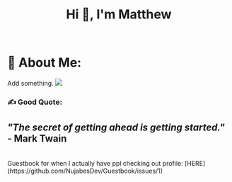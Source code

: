 <h1 align="center">Hi 👋, I'm Matthew</h1>
<br>

# 💫 About Me:
Add something.
<img src="https://user-images.githubusercontent.com/73097560/115834477-dbab4500-a447-11eb-908a-139a6edaec5c.gif">


### ✍️ Good Quote:
## *"The secret of getting ahead is getting started."* - **Mark Twain**

<br>
Guestbook for when I actually have ppl checking out profile: [HERE](https://github.com/NujabesDev/Guestbook/issues/1)
